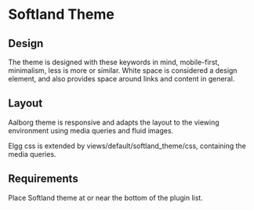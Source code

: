 Softland Theme
=============

Design
------

The theme is designed with these keywords in mind, mobile-first, minimalism, less is more or similar.
White space is considered a design element, and also provides space around links and content in general.

Layout
------

Aalborg theme is responsive and adapts the layout to the viewing environment using media queries and fluid images.

Elgg css is extended by views/default/softland_theme/css, containing the media queries.

Requirements
------------

Place Softland theme at or near the bottom of the plugin list.
